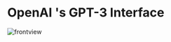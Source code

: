 # OpenAI 's GPT-3 Interface
![frontview](https://user-images.githubusercontent.com/114183358/219864873-cc00a453-5cd5-4e15-bfc4-9a518d61597f.png)
